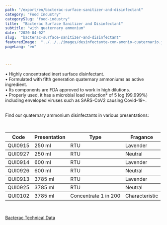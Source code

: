 ```yaml
---
path: "/export/en/bacterac-surface-sanitizer-and-disinfectant"
category: "Food Industry"
categorySlug: "food-industry"
title:  "Bacterac Surface Sanitizer and Disinfectant"
subtitle: "with quaternary ammonium"
date: "2020-04-02"
slug:  "bacterac-surface-sanitizer-and-disinfectant"
featuredImage:  "../../../images/desinfectante-con-amonio-cuaternario.jpg"
pageLang: "en"



---
```

• Highly concentrated inert surface disinfectant. <br/>
• Formulated with fifth generation quaternary ammoniums as active ingredient.<br/>
• Its components are FDA approved to work in high dilutions.<br/>
• Properly used, it has a microbial load reduction* of 5 log (99.999%) including enveloped viruses such as SARS-CoV2 causing Covid-19+.<br/><br/>

Find our quaternary ammonium disinfectants in various presentations:

 <br/>
<table class="min-w-full md:min-w-0 divide-y-0 divide-gray-200">
          <thead class=" bg-white">
            <tr>
              <th scope="col" class="px-2 py-2 text-center text-xs font-medium text-white bg-primary-default tracking-wider">
                Code
              </th>
              <th scope="col" class="px-2 py-2 text-center text-xs font-medium text-white bg-primary-lighter  tracking-wider">
                Presentation
              </th>
              <th scope="col" class="px-2 py-2 text-center text-xs font-medium text-white bg-primary-default tracking-wider">
                Type
              </th>
               <th scope="col" class="px-2 py-2 text-center text-xs font-medium text-white bg-primary-lighter tracking-wider">
                Fragance
              </th>
            </tr>
          </thead>
          <tbody>
            <tr class="bg-gray-300">
              <td class="px-2 py-2 whitespace-nowrap text-xs text-gray-700 text-center">
              QUI0915
              </td>
              <td class="px-2 py-2 whitespace-nowrap text-xs text-gray-700 text-center">
              250 ml
              </td>
              <td class="px-2 py-2 whitespace-nowrap text-xs text-gray-700 text-center">
              RTU
              </td>
              <td class="px-2 py-2 whitespace-nowrap text-xs text-gray-700 text-center">
              Lavender
              </td>
            </tr>
          </tbody>
          <tbody>
            <tr class="bg-gray-100">
              <td class="px-2 py-2 whitespace-nowrap text-xs text-gray-700 text-center">
              QUI0927
              </td>
              <td class="px-2 py-2 whitespace-nowrap text-xs text-gray-700 text-center">
              250 ml
              </td>
              <td class="px-2 py-2 whitespace-nowrap text-xs text-gray-700 text-center">
              RTU
              </td>
              <td class="px-2 py-2 whitespace-nowrap text-xs text-gray-700 text-center">
              Neutral
              </td>
            </tr>
          </tbody>
          <tbody>
            <tr class="bg-gray-300">
              <td class="px-2 py-2 whitespace-nowrap text-xs text-gray-700 text-center">
              QUI0914
              </td>
              <td class="px-2 py-2 whitespace-nowrap text-xs text-gray-700 text-center">
              600 ml
              </td>
              <td class="px-2 py-2 whitespace-nowrap text-xs text-gray-700 text-center">
              RTU
              </td>
              <td class="px-2 py-2 whitespace-nowrap text-xs text-gray-700 text-center">
              Lavender
              </td>
            </tr>
          </tbody>
          <tbody>
            <tr class="bg-gray-100">
              <td class="px-2 py-2 whitespace-nowrap text-xs text-gray-700 text-center">
              QUI0926
              </td>
              <td class="px-2 py-2 whitespace-nowrap text-xs text-gray-700 text-center">
              600 ml
              </td>
              <td class="px-2 py-2 whitespace-nowrap text-xs text-gray-700 text-center">
              RTU
              </td>
              <td class="px-2 py-2 whitespace-nowrap text-xs text-gray-700 text-center">
              Neutral
              </td>
            </tr>
          </tbody>
          <tbody>
            <tr class="bg-gray-300">
              <td class="px-2 py-2 whitespace-nowrap text-xs text-gray-700 text-center">
              QUI0913
              </td>
              <td class="px-2 py-2 whitespace-nowrap text-xs text-gray-700 text-center">
              3785 ml
              </td>
              <td class="px-2 py-2 whitespace-nowrap text-xs text-gray-700 text-center">
              RTU
              </td>
              <td class="px-2 py-2 whitespace-nowrap text-xs text-gray-700 text-center">
              Lavender
              </td>
            </tr>
          </tbody>
          <tbody>
            <tr class="bg-gray-100">
              <td class="px-2 py-2 whitespace-nowrap text-xs text-gray-700 text-center">
              QUI0925
              </td>
              <td class="px-2 py-2 whitespace-nowrap text-xs text-gray-700 text-center">
              3785 ml
              </td>
              <td class="px-2 py-2 whitespace-nowrap text-xs text-gray-700 text-center">
              RTU
              </td>
              <td class="px-2 py-2 whitespace-nowrap text-xs text-gray-700 text-center">
              Neutral
              </td>
            </tr>
          </tbody>
          <tbody>
            <tr class="bg-gray-300">
              <td class="px-2 py-2 whitespace-nowrap text-xs text-gray-700 text-center">
              QUI0102
              </td>
              <td class="px-2 py-2 whitespace-nowrap text-xs text-gray-700 text-center">
              3785 ml
              </td>
              <td class="px-2 py-2 whitespace-nowrap text-xs text-gray-700 text-center">
              Concentrate 1 in 200
              </td>
              <td class="px-2 py-2 whitespace-nowrap text-xs text-gray-700 text-center">
              Characteristic
              </td>
            </tr>
          </tbody>
        </table>
        <br>

  <a href="../../../files/FT-bacterac-exportacion.pdf" target="_blank" rel="noopener"> Bacterac Technical Data</a>
